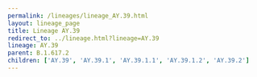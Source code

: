 ```yaml
---
permalink: /lineages/lineage_AY.39.html
layout: lineage_page
title: Lineage AY.39
redirect_to: ../lineage.html?lineage=AY.39
lineage: AY.39
parent: B.1.617.2
children: ['AY.39', 'AY.39.1', 'AY.39.1.1', 'AY.39.1.2', 'AY.39.2']
---
```

